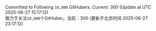 Committed to Following `10,000` GitHubers. Current: <!-- FOLLOWING_COUNT -->300<!-- FOLLOWING_COUNT --> (Update at UTC <!-- LAST_UPDATED -->2025-06-27 15:17:12<!-- LAST_UPDATED -->)<br>
致力于关注`10,000`个GitHuber。当前：<!-- FOLLOWING_COUNT -->300<!-- FOLLOWING_COUNT --> (更新于北京时间 <!-- LAST_UPDATED_CST -->2025-06-27 23:17:12<!-- LAST_UPDATED_CST -->)
